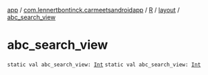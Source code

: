 [app](../../../index.md) / [com.lennertbontinck.carmeetsandroidapp](../../index.md) / [R](../index.md) / [layout](index.md) / [abc_search_view](./abc_search_view.md)

# abc_search_view

`static val abc_search_view: `[`Int`](https://kotlinlang.org/api/latest/jvm/stdlib/kotlin/-int/index.html)
`static val abc_search_view: `[`Int`](https://kotlinlang.org/api/latest/jvm/stdlib/kotlin/-int/index.html)